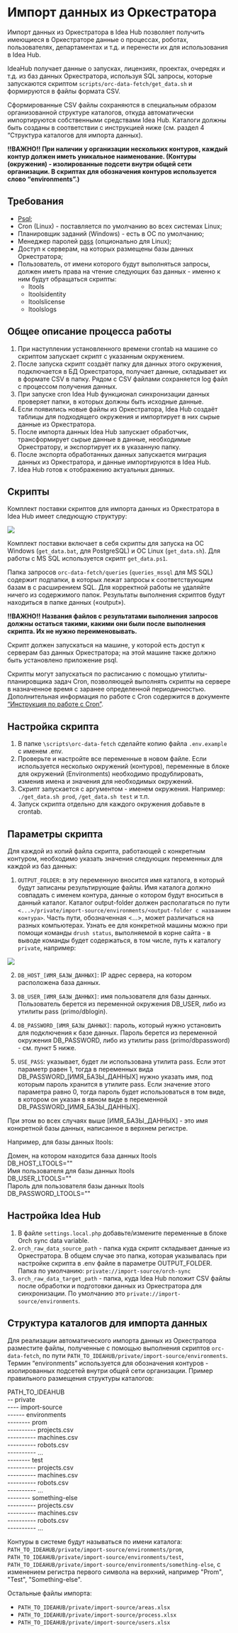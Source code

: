 # Импорт данных из Оркестратора

Импорт данных из Оркестратора в Idea Hub позволяет получить имеющиеся в Оркестраторе данные о процессах, роботах, пользователях, департаментах и т.д. и перенести их для использования в Idea Hub.

IdeaHub получает данные о запусках, лицензиях, проектах, очередях и т.д. из баз данных Оркестратора, используя SQL запросы, которые запускаются скриптом `scripts/orc-data-fetch/get_data.sh` и формируются в файлы формата CSV.

Сформированные CSV файлы сохраняются в специальным образом организованной структуре каталогов, откуда автоматически импортируются собственными средствами Idea Hub. Каталоги должны быть созданы в соответствии с инструкцией ниже (см. раздел 4 “Структура каталогов для импорта данных). 

**!!ВАЖНО!! При наличии у организации нескольких контуров, каждый контур должен иметь уникальное наименование. (Контуры (окружения) - изолированные подсети внутри общей сети организации. В скриптах для обозначения контуров используется слово “environments”.)**


## Требования
* [Psql](https://postgrespro.ru/&sa=D&source=docs&ust=1702476704920204&usg=AOvVaw3K8f-Xb71DoDMk3Cu4xoJm);
* Cron (Linux) - поставляется по умолчанию во всех системах Linux;
* Планировщик заданий (Windows) - есть в ОС по умолчанию;
* Менеджер паролей [pass](https://www.passwordstore.org/) (опционально для Linux);
* Доступ к серверам, на которых размещены базы данных Оркестратора;
* Пользователь, от имени которого будут выполняться запросы, должен иметь права на чтение следующих баз данных - именно к ним будут обращаться скрипты:  
  * ltools
  * ltoolsidentity
  * ltoolslicense
  * ltoolslogs


## Общее описание процесса работы
1. При наступлении установленного времени crontab на машине со скриптом запускает скрипт с указанным окружением.
2. После запуска скрипт создаёт папку для данных этого окружения, подключается в БД Оркестратора, получает данные, складывает их в формате CSV в папку. Рядом с CSV файлами сохраняется log файл с процессом получения данных.
3. При запуске cron Idea Hub функционал синхронизации данных проверяет папки, в которых должны быть исходные данные.
4. Если появились новые файлы из Оркестратора, Idea Hub создаёт таблицы для подходящего окружения и импортирует в них сырые данные из Оркестратора.
5. После импорта данных Idea Hub запускает обработчик, трансформирует сырые данные в данные, необходимые Оркестратору, и экспортирует их в указанную папку.
6. После экспорта обработанных данных запускается миграция данных из Оркестратора, и данные импортируются в Idea Hub.
7. Idea Hub готов к отображению актуальных данных.


## Скрипты
Комплект поставки скриптов для импорта данных из Оркестратора в Idea Hub имеет следующую структуру:

![](<../.gitbook/assets/IdeaHub_OrchImport.png>)

Комплект поставки включает в себя скрипты для запуска на ОС Windows (`get_data.bat`, для PostgreSQL) и ОС Linux (`get_data.sh`). Для работы с MS SQL используется скрипт `get_data.ps1`.

Папка запросов `orc-data-fetch/queries` (`queries_mssql` для MS SQL) содержит подпапки, в которых лежат запросы к соответствующим базам в с расширением SQL. Для корректной работы не удаляйте ничего из содержимого папок.
Результаты выполнения скриптов будут находиться в папке данных («output»).

**!!ВАЖНО!! Названия файлов с результатами выполнения запросов должны остаться такими, какими они были после выполнения скрипта. Их не нужно переименовывать.**

Скрипт должен запускаться на машине, у которой есть доступ к серверам баз данных Оркестратора; на этой машине также должно быть установлено приложение psql.

Скрипты могут запускаться по расписанию с помощью утилиты-планировщика задач Cron, позволяющей выполнять скрипты на сервере в назначенное время с заранее определенной периодичностью. Дополнительная информация по работе с Cron содержится в документе [“Инструкция по работе с Cron”](https://docs.primo-rpa.ru/primo-rpa/primo-idea-hub/cron).


## Настройка скрипта

1. В папке `\scripts\orc-data-fetch` сделайте копию файла `.env.example` с именем .env.
2. Проверьте и настройте все переменные в новом файле. Если используется несколько окружений (контуров), переменные в блоке для окружений (Environments) необходимо продублировать, изменив имена и значения для необходимых окружений.
3. Скрипт запускается с аргументом - именем окружения. Например: `./get_data.sh prod`, `/get_data.sh test` и т.п.
4. Запуск скрипта отдельно для каждого окружения добавьте в crontab.

## Параметры скрипта

Для каждой из копий файла скрипта, работающей с конкретным контуром, необходимо указать значения следующих переменных для каждой из баз данных:
1) `OUTPUT_FOLDER`: в эту переменную вносится имя каталога, в который будут записаны результирующие файлы. Имя каталога должно совпадать с именем контура, данные о котором будут вноситься в данный каталог. 
Каталог output-folder должен располагаться по пути `<...>/private/import-source/environments/<output-folder с названием контура>`. Часть пути, обозначенная <...>, может различаться на разных компьютерах. Узнать ее для конкретной машины можно при помощи команды `drush status`, выполняемой в корне сайта - в выводе команды будет содержаться, в том числе, путь к каталогу `private`, например:

![](../.gitbook/assets1/DrushStatus-output.png)

2) `DB_HOST_[ИМЯ_БАЗЫ_ДАННЫХ]`: IP адрес сервера, на котором расположена база данных.
   
4) `DB_USER_[ИМЯ_БАЗЫ_ДАННЫХ]`: имя пользователя для базы данных. Пользователь берется из переменной окружения DB_USER, либо из утилиты pass (primo/dblogin).
   
6) `DB_PASSWORD_[ИМЯ_БАЗЫ_ДАННЫХ]`: пароль, который нужно установить для подключения к базе данных. Пароль берется из переменной окружения DB_PASSWORD, либо из утилиты pass (primo/dbpassword) - см. пункт 5 ниже.
   
8) `USE_PASS`: указывает, будет ли использована утилита pass. Если этот параметр равен 1, тогда в переменных вида DB_PASSWORD_[ИМЯ_БАЗЫ_ДАННЫХ] нужно указать имя, под которым пароль хранится в утилите pass. Если значение этого параметра равно 0, тогда пароль будет использоваться в том виде, в котором он указан в явном виде в переменной DB_PASSWORD_[ИМЯ_БАЗЫ_ДАННЫХ].

При этом во всех случаях выше [ИМЯ_БАЗЫ_ДАННЫХ] - это имя конкретной базы данных, написанное в верхнем регистре.

Например, для базы данных ltools:  

Домен, на котором находится база данных ltools  
DB_HOST_LTOOLS=""  
Имя пользователя для базы данных ltools  
DB_USER_LTOOLS=""  
Пароль для пользователя базы данных ltools  
DB_PASSWORD_LTOOLS=""  

## Настройка Idea Hub

1. В файле `settings.local.php` добавьте/измените переменные в блоке Orch sync data variable.
2. `orch_raw_data_source_path` - папка куда скрипт складывает данные из Оркестратора. В общем случае это папка, которая указывалась при настройке скрипта в .env файле в параметре OUTPUT_FOLDER. Папка по умолчанию: `private://import-source/orch-sync`
3. `orch_raw_data_target_path` - папка, куда Idea Hub положит CSV файлы после обработки и подготовки данных из Оркестратора для синхронизации. По умолчанию это `private://import-source/environments`.


## Структура каталогов для импорта данных

Для реализации автоматического импорта данных из Оркестратора разместите файлы, полученные с помощью выполнения скриптов `orc-data-fetch`, по пути `PATH_TO_IDEAHUB/private/import-source/environments`. Термин “environments” используется для обозначения контуров - изолированных подсетей внутри общей сети организации.
Пример правильного размещения структуры каталогов:
 
PATH_TO_IDEAHUB  
-- private  
---- import-source  
------ environments  
-------- prom  
---------- projects.csv  
---------- machines.csv  
---------- robots.csv  
---------- ...  
-------- test  
---------- projects.csv  
---------- machines.csv  
---------- robots.csv  
---------- ...  
-------- something-else  
---------- projects.csv  
---------- machines.csv  
---------- robots.csv  
---------- ...  
 
Контуры в системе будут называться по имени каталога: `PATH_TO_IDEAHUB/private/import-source/environments/prom`, `PATH_TO_IDEAHUB/private/import-source/environments/test`, `PATH_TO_IDEAHUB/private/import-source/environments/something-else`, с изменением регистра первого символа на верхний, например "Prom", "Test", "Something-else".
 
Остальные файлы импорта:
- `PATH_TO_IDEAHUB/private/import-source/areas.xlsx`
- `PATH_TO_IDEAHUB/private/import-source/process.xlsx`
- `PATH_TO_IDEAHUB/private/import-source/users.xlsx`


 

